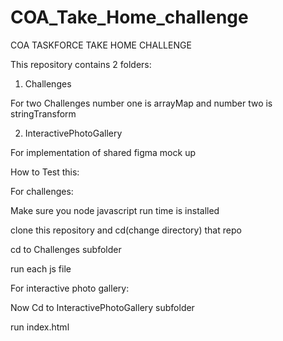 # COA_Take_Home_challenge

COA TASKFORCE TAKE HOME CHALLENGE

This repository contains 2 folders:

1. Challenges

For two Challenges number one is arrayMap and number two is stringTransform

2. InteractivePhotoGallery

For implementation of shared figma mock up

How to Test this:

For challenges:

Make sure you node javascript run time is installed

clone this repository  and cd(change directory) that repo

cd to Challenges subfolder

run each js file

For interactive photo gallery:

Now Cd to InteractivePhotoGallery subfolder

run index.html